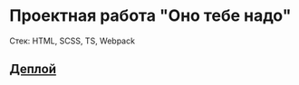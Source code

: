 # Проектная работа "Оно тебе надо"

Стек: HTML, SCSS, TS, Webpack

## [Деплой](https://denzel-voin.github.io/ono-tebe-nado2/)

